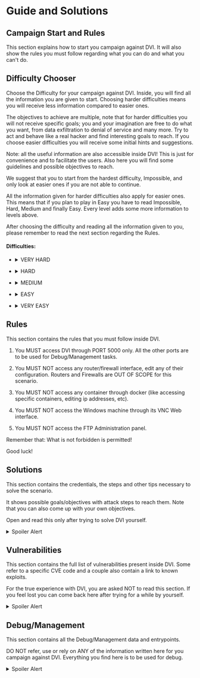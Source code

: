 # Guide and Solutions

## Campaign Start and Rules

This section explains how to start you campaign against DVI. It will also show the rules you must follow regarding what you can do and what you can't do.

## Difficulty Chooser

Choose the Difficulty for your campaign against DVI. Inside, you will find all the information you are given to start. Choosing harder difficulties means you will receive less information compared to easier ones. 

The objectives to achieve are multiple, note that for harder difficulties you will not receive specific goals; you and your imagination are free to do what you want, from data exfiltration to denial of service and many more. Try to act and behave like a real hacker and find interesting goals to reach. If you choose easier difficulties you will receive some initial hints and suggestions.

Note: all the useful information are also accessible inside DVI! This is just for convenience and to facilitate the users. Also here you will find some guidelines and possible objectives to reach.

We suggest that you to start from the hardest difficulty, Impossible, and only look at easier ones if you are not able to continue.

All the information given for harder difficulties also apply for easier ones. This means that if you plan to play in Easy you have to read Impossible, Hard, Medium and finally Easy. Every level adds some more information to levels above.

After choosing the difficulty and reading all the information given to you, please remember to read the next section regarding the Rules.

#### Difficulties:

- <details>
  <summary>VERY HARD</summary>
  
  Network Scheme: None

  Start your journey inside DVI at *localhost:5000*.

  There are no more information given for you.

  Good Luck!

</details>

- <details>
  <summary>HARD</summary>

  ![](./_readme_images/network_hard.png)

  The Network Scheme shows the Perimeter Router. You already know that there is a service at port 5000. That service is the Campus Website. It hosts some services for students as well as news and other useful information. 
  
  Looking at the schema there might be other servers inside the DMZ subnetwork and possibly also other subnetworks...

  Your first objective is to gain as much knowledge of the system as possible. The end goal is still unknown, maybe you will find something useful in the website. Find your way into the system through it and continue your work inside.

</details>

- <details>
  <summary>MEDIUM</summary>

  ![](./_readme_images/network_medium.png)

  Now you can take a look at the full DMZ subnetwork. You should check them for possible vulnerabilities or information on the network. Notice that there is a firewall next, if it is configured well it will be impossible to continue deeper, but what if it isn't...

  Now you can see that there is another subnetwork with a Windows machine, a database and another interesting service...

  Now that you have more to work with you can imagine your next moves. That database and Windows workstation surely hold confidential data, you should try to hack them. Also that other server might be crucial for future steps, explore the network and find what that server is.

  Looking at the schema it seems that there might be more in the network...

</details>

- <details>
  <summary>EASY</summary>

  ![](./_readme_images/network_easy.png)

  The full network schema shows the three subnetworks. 
  
  The DMZ net with three services used for the initial phase of the attack. Exploiting the webserver is the first step of you campaign, it is the only service exposed to the internet. The next step is the FTP server, the Enterprise Firewall has a small misconfiguration that allows traffic from FTP.

  Looking at the Enterprise Net, there are many objectives. The Windows Workstation can be a suitable end objective with the aim of stealing sensible information about the system. If instead you want to perform a more destructive attack you should investigate more the Scada and Ditto services and the ones linked to them. Also understanding how the BPMN service comes into play is crucial.

  The following is a brief description of the Energy Management System (EMS), it could be useful for your attacks:
  The EMS is a complex procedure to manage the electricity being produced and consumed inside the campus. The consuming parts are the Campus Buildings, each with its own energy consumption based on how busy they are. The producing parts are the Solar Panels and the Gas Turbine Generator. In the middle there is the Battery that accumulates the energy.

</details>

- <details>
  <summary>VERY EASY</summary>

  ![](./_readme_images/network_very_easy.png)

  The schema here shows the individual IPs for all the important hosts and networks.

  Before talking about the suggested attacks, you will be given a brief explanation of the whole infrastructure, how it works, what each service does and how they are connected togheter.

  The system is hosted inside the Campus DVI at DamnVulnerable University. It is composed of three main subnetworks: the DMZ Net hosts services such as the Web server, the DNS and the FTP server; the Enterprise Net hosts the Workstation, used by the technical staff, and all the servers that handle the Energy Management System (EMS); finally, the Industrial Net is comprised of the field devices (Battery, Solar Panels and Generator) and the Campus Buildings PLCs handling the power consumption inside the campus.

  The EMS is a complex procedure to manage the electricity being produced and consumed inside the campus. The consuming parts are the Campus Buildings, each with its own energy consumption based on how busy they are. The producing parts are the Solar Panels and the Gas Turbine Generator. In the middle there is the Battery that accumulates the energy.

  All the decisions are made automatically by the BPMN service. It is started by another host (not directly shown in the Network Schema) that calls the BPMN server starting the procedure. This procedure can be viewed inside the BPMN viewer. It computes all the consumptions and decides if it is necessary to start the Gas Turbine or not, and decides if it is required to discharge the battery in case the energy produced by the Solar Panels is not enough. The BPMN procedure gets its source data from SCADA.

  The communication is handled by the Message Broker DITTO; it gets datapoints from the field devices and acts as an aggregator for the SCADA server. DITTO is accessible through the DITTO Frontend that takes care of the credentials. 
  Inside SCADA the technicians are able to manually start/stop the turbine, inspect all the consumptions and even switch off entire buildings inside the campus. The Enterprise DB is where SCADA stores all the data.

  All the hosts inside the network use the internal DNS server.
  

  ### Attacks

  Now you are ready to start your campaign inside DVI!

  You already know that the first step of your attack is the Webserver that is accessible at port 5000 thanks to Port forwarding on the Perimeter Router. Inside that you will find many useful information, take your time to acquire as much knowledge as possible.

  #### Webserver Takeover

  To exploit it you have to look for a tool that allows you to execute commands directly on the machine. You could use it to send commands or even open a Reverse Shell. The vulnerable service writes files on the disk, you have to leverage this for your exploit. You should expect some level of defence, sanitization or firewall.

  #### FTP Takeover

  The next step is the FTP server. Be ready to acquire the version of that service and look for possible known vulnerabilities. Also you are required to solve a login to proceed forward.

  These two steps are necessary for all further objectives. From now on you can do whatever you want. You could imagine an attack to the DNS, to the Windows machine stealing some fictitious data or some more critical attacks.

  The following are the proposed final objectives (solutions to the first two steps and the following can be found in the Solutions section).

  #### Data Exfiltration

  In this scenario you have to exfiltrate sensitive data stored inside two possible hosts: the Enterprise Database and the Windows Workstation. This goal is considered to be completed if you manage to access and steal *some generic* data from either one of the two.

  There is no *actual* sensitive data to target and try to steal but you can imagine for example a log file to be the file you are trying to exfiltrate.

  #### Workstation Takeover

  Your goal is to take control of the Windows Workstation. You are asked to scan the network, find the machine, exploit the Remote Desktop Protocol and execute some sort of command. This objective is considered to be completed if you are able to violate the machine and execute *some generic* command from terminal.

  #### PLCs Takeover

  This scenario demands you to take control of the PLCs exploiting some vulnerability present in the protocol used or leveraging default/insecure credentials. This objective is considered to be completed if you are able to show proof of an RCE inside a PLC of your choice.
  
  #### Infrastructure Takeover

  This is the biggest and most complex proposed goal inside DVI.

  You as the attacker are required to take control of the whole infrastructure. Your main objective is to disrupt the Energy Management System. Your final targets are a potential Blackout inside the University Campus by emptying the Battery; another target is the Explosion of the Gas Turbine if you can manage to keep it running indefinetly.

  To reach these goals you have plenty of freedom. You could attack the SCADA service, you could perform a Man-in-the-Middle attack acting as the Message Broker DITTO, or lastly you could even violate the BPMN procedures.

</details>

## Rules

This section contains the rules that you must follow inside DVI.

 1. You MUST access DVI through PORT 5000 only. All the other ports are to be used for Debug/Management tasks.

 2. You MUST NOT access any router/firewall interface, edit any of their configuration. Routers and Firewalls are OUT OF SCOPE for this scenario.

 3. You MUST NOT access any container through docker (like accessing specific containers, editing ip addresses, etc).

 4. You MUST NOT access the Windows machine through its VNC Web interface.

 5. You MUST NOT access the FTP Administration panel.

 Remember that: What is not forbidden is permitted!

 Good luck!

## Solutions

This section contains the credentials, the steps and other tips necessary to solve the scenario.

It shows possible goals/objectives with attack steps to reach them. Note that you can also come up with your own objectives.

Open and read this only after trying to solve DVI yourself.

<details>
  <summary>Spoiler Alert</summary>

  Note: The first two attacks are common for all the other attacks. All the end objectives require you to first violate the Webserver and then the FTP server. After that you will be able to 'bypass' the firewall leading into the Enterprise Net and the Industrial Net. This is because the firewall allows the FTP traffic to the internal networks. This means that your attack has to necessarily pass through the Webserver, then FTP and finally whichever internal host you want.

  #### Webserver Takeover

  The server contains many information about the system. Some are contained inside comments in the HTML. You can read them by inspecting the page.

  The vulnerability lies in the Private section. The only service available is the 'Change your password' page. The users are stored directly inside the filesystem in the *passwords* directory. The *username.txt* is the filename while the password is hashed using MD5 and stored inside it. To exploit it you have to firstly find a correct username:password combination. That is achievable by using *alice* as the username (remember that Alice is found inside the website as the person to contact). The password is *abc123*, a simple password that is surely available in any wordlist.

  Now comes the real exploit. The code that executes the password change is not completely secure. It sanitize the username in a naive way. It truncates the username to retrieve the current password, meaning that if you type *alice.whatever*, it just look for the user *alice*. But when it goes to write the new password it does not use the same sanitized variable; instead it just tries to remove *.php* from the string. The exploit is achieved by simply using the following username *alice.ph.phpp*. The final username used for writing will be *alice.php*. If you are able to write inside the file you can execute the code visiting */passwords/alice.php*.

  Since new passwords are hashed this seems impossible. Fortunately "the students" who developed this functionality introduced a big security flaw; adding *RAW:* at the start of the new password allow you to bypass the hashing meaning that you can write whatever you want.

  A possible exploit can be found at [Exploit](./DVI_dind/framework/web/README.md).


  #### FTP Takeover

  The FTP server offers the standard port 21 as well as a Web interface at port 80. This Web interface is vulnerable to Unauthenticated Remote Code Execution (RCE) during Login. 

  The user is *administrator* with password *StrongPassword123*. This should not be necessary since the vulnerability does not require authentication.

  Citing the Exploit: 
  "Description: Wing FTP Server versions prior to 7.4.4 are vulnerable to an unauthenticated remote code execution (RCE) 
  flaw (CVE-2025-47812). This vulnerability arises from improper handling of NULL bytes in the 'username'
  parameter during login, leading to Lua code injection into session files. These maliciously crafted
  session files are subsequently executed when authenticated functionalities (e.g., /dir.html) are accessed,
  resulting in arbitrary command execution on the server with elevated privileges (root on Linux, SYSTEM on Windows).
  The exploit leverages a discrepancy between the string processing in c_CheckUser() (which truncates at NULL)
  and the session creation logic (which uses the full unsanitized username)."

  The full exploit can be found at [Exploit](https://www.exploit-db.com/exploits/52347).

  ---

  Once you have gained access and full control of both the Web server and FTP server you are ready to proceed.

  #### Data Exfiltration

  To reach this goal you are required to steal some generic data/file from either the Enterprise Database or the Windows Workstation.

  The former can be violated thanks to its vulnerability of Improper Authentication (CVE-2012-2122).

  The latter can be exploited using a vulnerability in the Remote Desktop Protocol (RDP) that leads to an RCE (CVE-2019-0708).

  #### Workstation Takeover

  As per the goal above, you have to exploit the same vulnerability of Windows RDP (CVE-2019-0708).

  #### PLCs Takeover

  To gain control of the PLCs you have to exploit a Buffer Overflow vulnerability that can lead to an RCE.

  More information can be found [here](https://talosintelligence.com/vulnerability_reports/TALOS-2024-2005) (CVE-2024-34026).
  
  #### Infrastructure Takeover

  The full Infrastructure Takeover can be achieved in various different ways. What follows is just a suggestion but you can decide to try another approach if you prefer.

  The attack is performed against the SCADA server running a vulnerable version of ScadaLTS. The vulnerability allows the attacker to perform an RCE (CVE-2023-33472). The exploit can be found [here](https://hev0x.github.io/posts/scadalts-cve-2023-33472/).
  This exploit requires to know the credentials which are insecure; Username: *admin* and Password: *admin*.

  After being able to take control over SCADA you are able to control everything inside the system. To try acting more like a real attacker you can try to be as stealth as possible, meaning that logging in and powering things off will not be considered completely correct.

  To finish up the attack you can implement a Man-in-the-Middle attack where you act as the Message Broker DITTO. To do so you could poison the DNS records or add a specific rule inside SCADA pointing to your Fake DITTO server.
  
  You can send fictitious and malicious data to SCADA/BPMN letting them think that the field devices are in a different state w.r.t. the reality. You can also directly forge messages to field devices while blocking the real commands.

</details>

## Vulnerabilities

This section contains the full list of vulnerabilities present inside DVI. Some refer to a specific CVE code and a couple also contain a link to known exploits.

For the true experience with DVI, you are asked NOT to read this section. If you feel lost you can come back here after trying for a while by yourself.

<details>
  <summary>Spoiler Alert</summary>

 - Web: RCE ([Exploit](./DVI_dind/framework/web/README.md))

 - ScadaLTS: Privilege Escalation, RCE  (CVE-2022-41976, CVE-2023-33472 https://hev0x.github.io/posts/scadalts-cve-2023-33472/) 

 - Enterprise DB: Improper Authentication (CVE-2012-2122)

 - Windows: RCE (CVE-2019-0708)

 - OpenPLC: RCE (CVE-2024-34026 https://talosintelligence.com/vulnerability_reports/TALOS-2024-2005)

 - WingFTP: RCE (CVE-2025-47812 https://www.exploit-db.com/exploits/52347)

</details>

## Debug/Management

This section contains all the Debug/Management data and entrypoints.

DO NOT refer, use or rely on ANY of the information written here for you campaign against DVI. Everything you find here is to be used for debug.

<details>
  <summary>Spoiler Alert</summary>
  Services associated to Ports exposed:

      - 5000:5000 # Web -> (Credentials for 'Change your password') User: alice, Pass: abc123
      - 5001:5001 # Scada -> User: admin, Pass: admin
      - 5002:5002 # BPMN viewer -> User: admin, Pass: admin
      - 5003:5003/tcp # Windows RDP -> User: Docker, Pass: admin
      - 5003:5003/udp # Windows RDP
      - 5004:5004 # Windows VNC
      - 5005:5005 # Empty/Free
      - 5006:5006 # FTP Admin Panel (Port 5466) -> User: admin, Pass: wingftp
                  # FTP Default (Port 21, 80) -> User: administrator, Pass: StrongPassword123
      - 8081:8081 # LuCI perimeter -> No User/Pass required
      - 8082:8082 # LuCI enterprise -> No User/Pass required
      - 8083:8083 # LuCI industrial -> No User/Pass required

  All these services, apart from Web at port 5000, are NOT TO BE USED during your activities inside DVI.

  BUT, if you want to check at those before/after/during your campaing, you can do this accessing *localhost:PORT*.
</details>